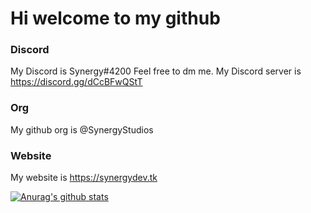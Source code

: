 # Hi welcome to my github
### Discord
My Discord is Synergy#4200 Feel free to dm me.
My Discord server is https://discord.gg/dCcBFwQStT
### Org
My github org is @SynergyStudios
### Website
My website is https://synergydev.tk


[![Anurag's github stats](https://github-readme-stats.vercel.app/api?username=SynergyBest&count_private=true&show_icons=true)](https://github.com/anuraghazra/github-readme-stats)
